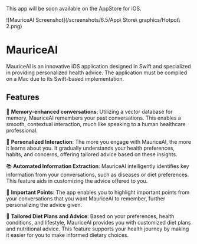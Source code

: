 This app will be soon available on the AppStore for iOS.

![MauriceAI Screenshot](/screenshots/6.5/App\ Store\ graphics/Hotpot\ 2.png)

# MauriceAI

MauriceAI is an innovative iOS application designed in Swift and specialized in providing personalized health advice. The application must be compiled on a Mac due to its Swift-based implementation.

## Features

🧠 **Memory-enhanced conversations**: Utilizing a vector database for memory, MauriceAI remembers your past conversations. This enables a smooth, contextual interaction, much like speaking to a human healthcare professional.

👥 **Personalized Interaction**: The more you engage with MauriceAI, the more it learns about you. It gradually understands your health preferences, habits, and concerns, offering tailored advice based on these insights.

📚 **Automated Information Extraction**: MauriceAI intelligently identifies key information from your conversations, such as diseases or diet preferences. This feature aids in customizing the advice offered to you.

📍 **Important Points**: The app enables you to highlight important points from your conversations that you want MauriceAI to remember, further personalizing the advice given.

🍎 **Tailored Diet Plans and Advice**: Based on your preferences, health conditions, and lifestyle, MauriceAI provides you with customized diet plans and nutritional advice. This feature supports your health journey by making it easier for you to make informed dietary choices.
